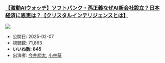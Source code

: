 ### [【激動AIウォッチ】ソフトバンク・孫正義なぜAI新会社設立？日本経済に恩恵は？【クリスタルインテリジェンスとは】](https://www.youtube.com/watch?v=Ly-i2VEtupY)
[![](https://img.youtube.com/vi/Ly-i2VEtupY/sddefault.jpg)](https://www.youtube.com/watch?v=Ly-i2VEtupY)
-   公開日: 2025-02-07
-   視聴数: 71,863
-   **いいね数: 845**
-   出演者: [今井翔太](/rehacq_fan/people/今井翔太 "wikilink"), [小林葵](/rehacq_fan/people/小林葵 "wikilink")
